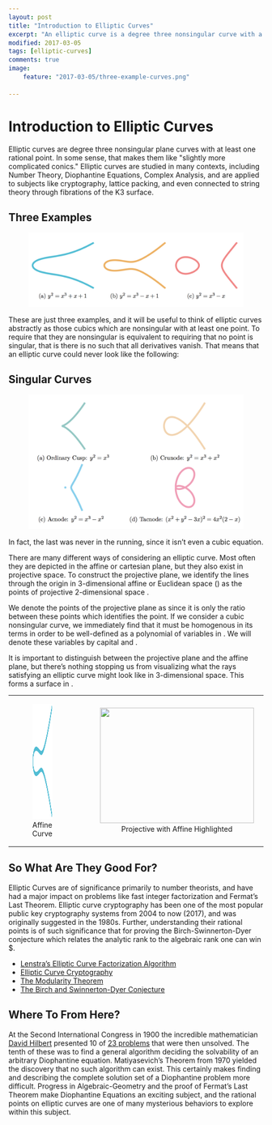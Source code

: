 ```yaml
---
layout: post
title: "Introduction to Elliptic Curves"
excerpt: "An elliptic curve is a degree three nonsingular curve with a rational point."
modified: 2017-03-05
tags: [elliptic-curves]
comments: true
image:
    feature: "2017-03-05/three-example-curves.png"

---
```

# Introduction to Elliptic Curves

<p>Elliptic curves are degree three nonsingular plane curves with at least one rational point.
In some sense, that makes them like "slightly more complicated conics." Elliptic curves
are studied in many contexts, including Number Theory, Diophantine Equations, Complex Analysis,
and are applied to subjects like cryptography, lattice packing, and even connected to string
theory through fibrations of the K3 surface. </p>

<h2>Three Examples</h2>
<center>
<figure>
  <img src="https://github.com/ctesta01/ctesta01.github.io/blob/master/img/2017-03-05/three-example-curves.png?raw=true" width="800">
</figure>
</center>

<p>These are just three examples, and it will be useful to think of elliptic curves abstractly as those cubics which are nonsingular with at least one point. To require that they are nonsingular is equivalent to requiring that no point is singular, that is there is no <span class="math"><script type="math/tex">P \in E</script></span> such that all
derivatives vanish. That means that an elliptic curve could never look like the following:</p>
<h2>Singular Curves</h2>
<center>
<figure>
  <img src="https://github.com/ctesta01/ctesta01.github.io/blob/master/img/2017-03-05/singular-curves.png?raw=true" width="600">
</figure>
</center>
<p>In fact, the last was never in the running, since it isn’t even a cubic equation.</p>
<p>There are many different ways of considering an elliptic curve. Most often they are depicted in the affine or cartesian plane, but they also exist in projective space. To construct the projective plane, we identify the lines through the origin in 3-dimensional affine or Euclidean space (<span class="math"><script type="math/tex">\mathbb A^2</script></span>) as the points of projective 2-dimensional space <span class="math"><script type="math/tex">\mathbb P^2</script></span>.</p>
<p>We denote the points of the projective plane as <span class="math"><script type="math/tex">(x:y:z)</script></span> since it is only the ratio between these points which identifies the point. If we consider a
cubic nonsingular curve, we immediately find that it must be homogenous
in its terms in order to be well-defined as a polynomial of variables
in <span class="math"><script type="math/tex">\mathbb P^2</script></span>. We will denote these variables by capital <span class="math"><script type="math/tex">X, Y</script></span> and <span class="math"><script type="math/tex">Z</script></span>.</p>
<p>It is important to distinguish between the projective plane and the affine plane, but there’s nothing stopping us from visualizing what the rays satisfying an elliptic curve might look like in 3-dimensional space. This forms a surface in <span class="math"><script type="math/tex">\mathbb R^3</script></span>.</p>
<center>
<table>
<tr>
<td>
<center>
<figure>
<img src="https://github.com/ctesta01/thesis-blog/blob/master/images/92b_blue.png?raw=true" alt="" width="304" height="228">
<figcaption> Affine Curve <span class="math"><script type="math/tex"> y^2 + y = x^3 - x + 1 </script></span></figcaption>
</figure>
</center>
</td>
<td>
<center>
<figure>
<img src="https://github.com/ctesta01/thesis-blog/blob/master/images/92b_spinning.gif?raw=true" alt="" width="304" height="228">
<figcaption>Projective with Affine Highlighted <span class="math"><script type="math/tex"> Y^2Z = X^3 - X^2Z + Z^3  </script></span></figcaption>
</figure>
</center>
</td>
</tr>
</table>

</center>
<h2>So What Are They Good For?</h2>
<p>Elliptic Curves are of significance primarily to number theorists, and have had a major impact on problems like fast integer factorization and Fermat’s Last Theorem. Elliptic curve cryptography has been one of the most popular public key cryptography systems from 2004 to now (2017), and was originally suggested in the 1980s. Further, understanding their rational points is of such significance that for proving the Birch-Swinnerton-Dyer conjecture which relates the analytic rank to the algebraic rank one can win $<span class="math"><script type="math/tex">10^6</script></span>.</p>
<ul>
<li><a href="https://en.wikipedia.org/wiki/Lenstra_elliptic_curve_factorization">Lenstra’s Elliptic Curve Factorization Algorithm</a></li>
<li><a href="https://en.wikipedia.org/wiki/Elliptic_curve_cryptography">Elliptic Curve Cryptography</a></li>
<li><a href="https://en.wikipedia.org/wiki/Modularity_theorem">The Modularity Theorem</a></li>
<li><a href="https://en.wikipedia.org/wiki/Birch_and_Swinnerton-Dyer_conjecture">The Birch and Swinnerton-Dyer Conjecture</a></li>
</ul>
<h2>Where To From Here?</h2>
<p>At the Second International Congress in 1900 the incredible mathematician <a href="https://en.wikipedia.org/wiki/David_Hilbert">David Hilbert</a> presented 10 of <a href="http://mathworld.wolfram.com/HilbertsProblems.html">23 problems</a> that were then unsolved. The tenth of these was to find
a general algorithm deciding the solvability of an arbitrary Diophantine equation. Matiyasevich’s Theorem from 1970 yielded the discovery that no such algorithm can exist. This certainly makes finding and describing the complete solution set of a Diophantine problem more difficult. Progress in Algebraic-Geometry and the proof of Fermat’s Last Theorem make Diophantine Equations an exciting subject, and the rational points on elliptic curves
are one of many mysterious behaviors to explore within this subject.</p>
